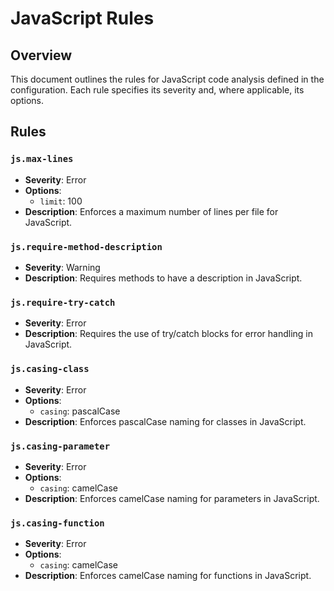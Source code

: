 # JavaScript Rules

## Overview

This document outlines the rules for JavaScript code analysis defined in the configuration. Each rule specifies its severity and, where applicable, its options.

## Rules

### `js.max-lines`

- **Severity**: Error
- **Options**:
  - `limit`: 100
- **Description**: Enforces a maximum number of lines per file for JavaScript.

### `js.require-method-description`

- **Severity**: Warning
- **Description**: Requires methods to have a description in JavaScript.

### `js.require-try-catch`

- **Severity**: Error
- **Description**: Requires the use of try/catch blocks for error handling in JavaScript.

### `js.casing-class`

- **Severity**: Error
- **Options**:
  - `casing`: pascalCase
- **Description**: Enforces pascalCase naming for classes in JavaScript.

### `js.casing-parameter`

- **Severity**: Error
- **Options**:
  - `casing`: camelCase
- **Description**: Enforces camelCase naming for parameters in JavaScript.

### `js.casing-function`

- **Severity**: Error
- **Options**:
  - `casing`: camelCase
- **Description**: Enforces camelCase naming for functions in JavaScript.

